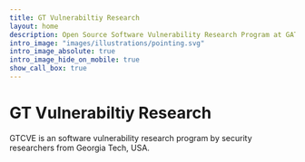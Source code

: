 ```yaml
---
title: GT Vulnerabiltiy Research
layout: home
description: Open Source Software Vulnerability Research Program at GATECH.
intro_image: "images/illustrations/pointing.svg"
intro_image_absolute: true
intro_image_hide_on_mobile: true
show_call_box: true
---
```


# GT Vulnerabiltiy Research

GTCVE is an software vulnerability research program by security researchers from Georgia Tech, USA.
